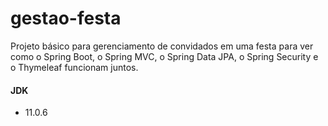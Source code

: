 # gestao-festa

Projeto básico para gerenciamento de convidados em uma festa para ver como o Spring Boot, o Spring MVC, o Spring Data JPA, o Spring Security e o Thymeleaf funcionam juntos.

#### JDK

- 11.0.6